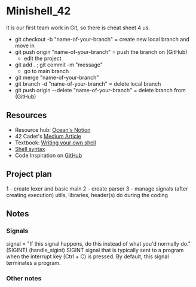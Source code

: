 # Minishell_42

it is our first team work in Git, so there is cheat sheet 4 us.
- git checkout -b "name-of-your-branch" = create new local branch and move in
- git push origin "name-of-your-branch" = push the branch on (GitHub)
  - edit the project
- git add . ; git commit -m "message"
  - go to main branch
- git merge "name-of-your-branch"
- git branch -d "name-of-your-branch" = delete local branch
- git push origin --delete "name-of-your-branch" = delete branch from (GitHub)

## Resources
- Resource hub: [Ocean's Notion](https://suspectedoceano.notion.site/Minishell-60fef4ece7634fe89086c5154f846c83)
- 42 Cadet's [Medium Article](https://m4nnb3ll.medium.com/minishell-building-a-mini-bash-a-42-project-b55a10598218)
- Textbook: [Writing your own shell](https://www.cs.purdue.edu/homes/grr/SystemsProgrammingBook/Book/Chapter5-WritingYourOwnShell.pdf)
- [Shell syntax](https://pubs.opengroup.org/onlinepubs/009695399/utilities/xcu_chap02.html)
- Code Inspiration on [GitHub](https://github.com/maiadegraaf/minishell)

## Project plan
1 - create lexer and basic main
2 - create parser
3 - manage signals (after creating execution)
utils, libraries, header(s) do during the coding

## Notes
### Signals
signal = "If this signal happens, do this instead of what you'd normally do."
				(SIGINT)		(handle_sigint)
SIGINT
signal that is typically sent to a program when the interrupt key (Ctrl + C) 
is pressed. By default, this signal terminates a program.

### Other notes